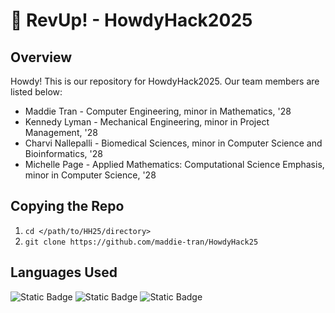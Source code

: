 # 🐶 RevUp! - HowdyHack2025
## Overview
<p> Howdy! This is our repository for HowdyHack2025. Our team members are listed below:
</p>

- Maddie Tran - Computer Engineering, minor in Mathematics, '28
- Kennedy Lyman - Mechanical Engineering, minor in Project Management, '28
- Charvi Nallepalli - Biomedical Sciences, minor in Computer Science and Bioinformatics, '28
- Michelle Page - Applied Mathematics: Computational Science Emphasis, minor in Computer Science, '28

## Copying the Repo
1. `cd </path/to/HH25/directory>`
2. `git clone https://github.com/maddie-tran/HowdyHack25`

## Languages Used
![Static Badge](https://img.shields.io/badge/CSS-f09Def?style=for-the-badge&logo=CSS) ![Static Badge](https://img.shields.io/badge/HTML-fcdce1?style=for-the-badge&logo=html5)
![Static Badge](https://img.shields.io/badge/JavaScript-ffe6bb?style=for-the-badge&logo=javascript&logoColor=white)


